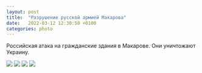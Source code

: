 ```yaml
---
layout: post
title:  "Разрушение русской армией Макарова"
date:   2022-03-12 12:30:58 +0100
categories: photo
---
```


Российская атака на гражданские здания в Макарове. Они уничтожают Украину.

<img src="{{ site.baseurl }}/assets/images/2/FNmPDvLXsAMvGfz.jpeg">
<img src="{{ site.baseurl }}/assets/images/2/FNqHNaYXMAUGnPu.jpeg">
<img src="{{ site.baseurl }}/assets/images/2/FNqHNZQXwAEoKdW.jpeg">
<img src="{{ site.baseurl }}/assets/images/2/FNqHNZwWUAI6E3p.jpeg">